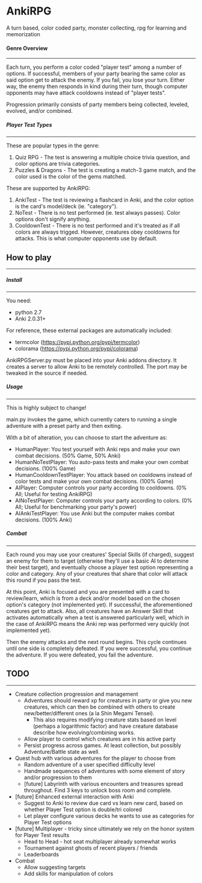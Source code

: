 AnkiRPG
=======
A turn based, color coded party, monster collecting, rpg for learning and memorization

#### Genre Overview
-------------------
Each turn, you perform a color coded "player test" among a number of options. If successful, members of your party bearing the same color as said option get to attack the enemy. If you fail, you lose your turn. Either way, the enemy then responds in kind during their turn, though computer opponents may have attack cooldowns instead of "player tests".

Progression primarily consists of party members being collected, leveled, evolved, and/or combined.

##### Player Test Types
-----------------------
These are popular types in the genre:

1. Quiz RPG - The test is answering a multiple choice trivia question, and color options are trivia categories.
2. Puzzles & Dragons - The test is creating a match-3 game match, and the color used is the color of the gems matched.

These are supported by AnkiRPG:

1. AnkiTest - The test is reviewing a flashcard in Anki, and the color option is the card's model/deck (ie. "category").
2. NoTest - There is no test performed (ie. test always passes). Color options don't signify anything.
3. CooldownTest - There is no test performed and it's treated as if all colors are always trigged. However, creatures obey cooldowns for attacks. This is what computer opponents use by default.


## How to play
--------------
##### Install
-------------
You need:
* python 2.7
* Anki 2.0.31+

For reference, these external packages are automatically included:
* termcolor (https://pypi.python.org/pypi/termcolor)
* colorama (https://pypi.python.org/pypi/colorama)

AnkiRPGServer.py must be placed into your Anki addons directory. It creates a server to allow Anki to be remotely controlled. The port may be tweaked in the source if needed.

##### Usage
-----------
This is highly subject to change!

main.py invokes the game, which currently caters to running a single adventure with a preset party and then exiting.

With a bit of alteration, you can choose to start the adventure as:
* HumanPlayer: You test yourself with Anki reps and make your own combat decisions. (50% Game, 50% Anki)
* HumanNoTestPlayer: You auto-pass tests and make your own combat decisions. (100% Game)
* HumanCooldownTestPlayer: You attack based on cooldowns instead of color tests and make your own combat decisions. (100% Game)
* AIPlayer: Computer controls your party according to cooldowns. (0% All; Useful for testing AnkiRPG)
* AINoTestPlayer: Computer controls your party according to colors. (0% All; Useful for benchmarking your party's power)
* AIAnkiTestPlayer: You use Anki but the computer makes combat decisions. (100% Anki)

##### Combat
-------------
Each round you may use your creatures' Special Skills (if charged), suggest an enemy for them to target (otherwise they'll use a basic AI to determine their best target), and eventually choose a player test option representing a color and category. Any of your creatures that share that color will attack this round if you pass the test.

At this point, Anki is focused and you are presented with a card to review/learn, which is from a deck and/or model based on the chosen option's category (not implemented yet). If successful, the aforementioned creatures get to attack. Also, all creatures have an Answer Skill that activates automatically when a test is answered particularly well, which in the case of AnkiRPG means the Anki rep was performed very quickly (not implemented yet).

Then the enemy attacks and the next round begins. This cycle continues until one side is completely defeated. If you were successful, you continue the adventure. If you were defeated, you fail the adventure.

## TODO
-------
* Creature collection progression and management
  * Adventures should reward xp for creatures in party or give you new creatures, which can then be combined with others to create new/better/different ones (a la Shin Megami Tensei).
    * This also requires modifying creature stats based on level (perhaps a logarithmic factor) and have creature database describe how evolving/combining works.
  * Allow player to control which creatures are in his active party
  * Persist progress across games. At least collection, but possibly Adventure/Battle state as well.
* Quest hub with various adventures for the player to choose from
  * Random adventure of a user specified difficulty level
  * Handmade sequences of adventures with some element of story and/or progression to them
  * [future] Labyrinth with various encounters and treasures spread throughout. Find 3 keys to unlock boss room and complete.
* [future] Enhanced external interaction with Anki
  * Suggest to Anki to review due card vs learn new card, based on whether Player Test option is double/tri colored
  * Let player configure various decks he wants to use as categories for Player Test options
* [future] Multiplayer - tricky since ultimately we rely on the honor system for Player Test results
  * Head to Head - hot seat multiplayer already somewhat works
  * Tournament against ghosts of recent players / friends
  * Leaderboards
* Combat
  * Allow suggesting targets
  * Add skills for manipulation of colors
